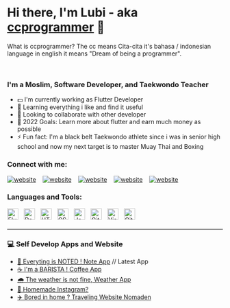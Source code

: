 # Hi there, I'm Lubi - aka [ccprogrammer][github] 🙏 
What is ccprogrammer? The cc means Cita-cita it's bahasa / indonesian language in english it means "Dream of being a programmer".


<br />

### I'm a Moslim, Software Developer, and Taekwondo Teacher
- 💵 I'm currently working as Flutter Developer
- 🔭 Learning everything i like and find it useful
- 🤝 Looking to collaborate with other developer
- 🚀 2022 Goals: Learn more about flutter and earn much money as possible 
- ⚡ Fun fact: I'm a black belt Taekwondo athlete since i was in senior high school and now my next target is to master Muay Thai and Boxing


### Connect with me:


[![website](https://img.icons8.com/fluency/48/000000/instagram-new.png)](https://www.instagram.com/lubiancaaa)
&nbsp;&nbsp;
[![website](https://img.icons8.com/fluency/48/000000/linkedin.png)](https://www.linkedin.com/in/lubianca-samora/)
&nbsp;&nbsp;
[![website](https://img.icons8.com/fluency/48/000000/discord-new-logo.png)](https://discordhub.com/profile/465550439950057473)
&nbsp;&nbsp;
[![website](https://img.icons8.com/fluency/48/000000/steam.png)](https://steamcommunity.com/profiles/76561198184918382)
&nbsp;&nbsp;
[![website](https://img.icons8.com/external-tal-revivo-shadow-tal-revivo/48/000000/external-stack-overflow-is-a-question-and-answer-site-for-professional-logo-shadow-tal-revivo.png)](https://stackoverflow.com/users/17653156/ccp)



### Languages and Tools:

<img align="left" alt="Flutter" width="26px" src="https://cdn.jsdelivr.net/gh/devicons/devicon/icons/flutter/flutter-original.svg" style="padding-right:10px;" />
<img align="left" alt="Dart" width="26px" src="https://cdn.jsdelivr.net/gh/devicons/devicon/icons/dart/dart-original.svg" style="padding-right:10px;" />
<img align="left" alt="HTML5" width="26px" src="https://cdn.jsdelivr.net/gh/devicons/devicon/icons/html5/html5-original.svg" style="padding-right:10px;" />
<img align="left" alt="CSS3" width="26px" src="https://cdn.jsdelivr.net/gh/devicons/devicon/icons/css3/css3-original.svg" style="padding-right:10px;" />
<img align="left" alt="JavaScript" width="26px" src="https://cdn.jsdelivr.net/gh/devicons/devicon/icons/javascript/javascript-original.svg" style="padding-right:10px;" />
<img align="left" alt="Git" width="26px" src="https://cdn.jsdelivr.net/gh/devicons/devicon/icons/git/git-original.svg" style="padding-right:10px;" />
<img align="left" alt="Visual Studio Code" width="26px" src="https://cdn.jsdelivr.net/gh/devicons/devicon/icons/vscode/vscode-original.svg" style="padding-right:10px;" />
<img align="left" alt="GitHub" width="26px" src="https://user-images.githubusercontent.com/3369400/139447912-e0f43f33-6d9f-45f8-be46-2df5bbc91289.png" style="padding-right:10px;" />



<br />
<br />

---



### 💻 Self Develop Apps and Website

<!-- APPS-LIST:START -->
- [📝 Everyting is NOTED ! Note App](https://github.com/ccprogrammer/add-note) // Latest App
- [☕ I'm a BARISTA ! Coffee App](https://github.com/ccprogrammer/coffeebrew)
- [🌧️ The weather is not fine, Weather App](https://github.com/ccprogrammer/weather-app)
- [📸 Homemade Instagram?](https://github.com/ccprogrammer/lazygram)
- [✈️ Bored in home ? Traveling Website Nomaden](https://github.com/ccprogrammer/nomaden)
<!-- APPS-LIST:END -->


[github]: https://github.com/ccprogrammer
[instagram]: https://instagram.com/codeSTACKr
[linkedin]: https://linkedin.com/in/codeSTACKr
